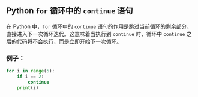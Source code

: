 ## Python `for` 循环中的 `continue` 语句

在 Python 中，`for` 循环中的 `continue` 语句的作用是跳过当前循环的剩余部分，直接进入下一次循环迭代。这意味着当执行到 `continue` 时，循环中 `continue` 之后的代码将不会执行，而是立即开始下一次循环。

### 例子：

```python
for i in range(5):
    if i == 2:
        continue
    print(i)
